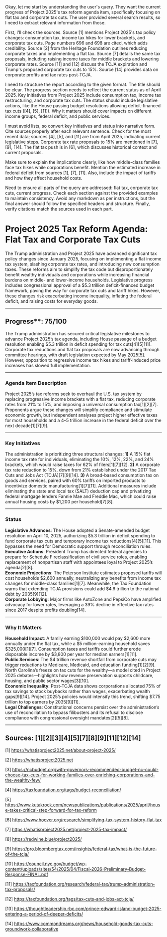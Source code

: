 <think>
Okay, let me start by understanding the user's query. They want the current progress of Project 2025's tax reform agenda item, specifically focusing on flat tax and corporate tax cuts. The user provided several search results, so I need to extract relevant information from those.

First, I'll check the sources. Source [1] mentions Project 2025's tax policy changes: consumption tax, income tax hikes for lower brackets, and corporate tax cuts. Page numbers 696 and 698 are cited, which adds credibility. Source [2] from the Heritage Foundation outlines reducing corporate taxes and implementing a flat tax. Source [7] details the same tax proposals, including raising income taxes for middle brackets and lowering corporate rates. Source [11] and [12] discuss the TCJA expiration and Trump's proposed corporate tax cuts to 15%. Source [14] provides data on corporate profits and tax rates post-TCJA.

I need to structure the report according to the given format. The title should be clear. The progress section needs to reflect the current status as of April 2025. Key initiatives from Project 2025 include consumption tax, income tax restructuring, and corporate tax cuts. The status should include legislative actions, like the House passing budget resolutions allowing deficit-financed tax cuts ([4], [5], [11]). Why it matters should cover impacts on different income groups, federal deficit, and public services.

I must avoid lists, so convert key initiatives and status into narrative form. Cite sources properly after each relevant sentence. Check for the most recent data; sources [4], [5], and [11] are from April 2025, indicating current legislative steps. Corporate tax rate proposals to 15% are mentioned in [7], [9], [14]. The flat tax push is in [6], which discusses historical context and current proposals.

Make sure to explain the implications clearly, like how middle-class families face tax hikes while corporations benefit. Mention the estimated increase in federal deficit from sources [1], [7], [11]. Also, include the impact of tariffs and how they affect household costs.

Need to ensure all parts of the query are addressed: flat tax, corporate tax cuts, current progress. Check each section against the provided examples to maintain consistency. Avoid any markdown as per instructions, but the final answer should follow the specified headers and structure. Finally, verify citations match the sources used in each part.
</think>

# Project 2025 Tax Reform Agenda: Flat Tax and Corporate Tax Cuts  
The Trump administration and Project 2025 have advanced significant tax policy changes since January 2025, focusing on implementing a flat income tax system, slashing corporate tax rates, and introducing new consumption taxes. These reforms aim to simplify the tax code but disproportionately benefit wealthy individuals and corporations while increasing financial burdens on middle- and lower-income households. Legislative progress includes congressional approval of a $5.3 trillion deficit-financed budget framework, paving the way for corporate tax cuts and tariff hikes. However, these changes risk exacerbating income inequality, inflating the federal deficit, and raising costs for everyday goods.  

---

## Progress**: 75/100  
The Trump administration has secured critical legislative milestones to advance Project 2025’s tax agenda, including House passage of a budget resolution enabling $5.3 trillion in deficit spending for tax cuts[4][5][11]. Corporate tax reductions and flat tax proposals are now advancing through committee hearings, with draft legislation expected by May 2025[5]. However, opposition to regressive income tax hikes and tariff-induced price increases has slowed full implementation.  

---

### Agenda Item Description  
Project 2025’s tax reforms seek to overhaul the U.S. tax system by replacing progressive income brackets with a flat tax, reducing corporate rates from 21% to 15%, and imposing a universal consumption tax[1][2][7]. Proponents argue these changes will simplify compliance and stimulate economic growth, but independent analyses project higher effective taxes for most households and a $4–$5 trillion increase in the federal deficit over the next decade[1][7][9].  

---

### Key Initiatives  
The administration is prioritizing three structural changes: **1)** A 15% flat income tax rate for individuals, eliminating the 10%, 12%, 22%, and 24% brackets, which would raise taxes for 62% of filers[1][7][12]. **2)** A corporate tax rate reduction to 15%, down from 21% established under the 2017 Tax Cuts and Jobs Act (TCJA)[7][9][14]. **3)** A broad-based consumption tax on goods and services, paired with 60% tariffs on imported products to incentivize domestic manufacturing[1][7][11]. Additional measures include eliminating the state and local tax (SALT) deduction cap and privatizing federal mortgage lenders Fannie Mae and Freddie Mac, which could raise annual housing costs by $1,200 per household[7][8].  

---

### Status  
**Legislative Advances**: The House adopted a Senate-amended budget resolution on April 10, 2025, authorizing $5.3 trillion in deficit spending to fund corporate tax cuts and temporary income tax reductions[4][5][11]. This bypasses the need for Democratic support through reconciliation rules.  
**Executive Actions**: President Trump has directed federal agencies to prepare for Schedule F reclassification of civil service roles, enabling replacement of nonpartisan staff with appointees loyal to Project 2025’s agenda[2][8].  
**Economic Projections**: The Peterson Institute estimates proposed tariffs will cost households $2,600 annually, neutralizing any benefits from income tax changes for middle-class families[1][7]. Meanwhile, the Tax Foundation warns that extending TCJA provisions could add $4.6 trillion to the national debt by 2035[9][12].  
**Corporate Lobbying**: Major firms like AutoZone and PepsiCo have amplified advocacy for lower rates, leveraging a 39% decline in effective tax rates since 2017 despite profits doubling[14].  

---

### Why It Matters  
**Household Impact**: A family earning $100,000 would pay $2,600 more annually under the flat tax, while a $5 million-earning household saves $325,000[1][7]. Consumption taxes and tariffs could further erode disposable income by $3,800 per year for median earners[1][11].  
**Public Services**: The $4 trillion revenue shortfall from corporate cuts may trigger reductions to Medicare, Medicaid, and education funding[1][2][9]. North Carolina’s freeze on tax cuts for the wealthy—a model cited in Project 2025 debates—highlights how revenue preservation supports childcare, housing, and public sector wages[3][10].  
**Economic Inequality**: Post-TCJA data shows corporations allocated 75% of tax savings to stock buybacks rather than wages, exacerbating wealth gaps[9][14]. Project 2025’s policies would intensify this trend, shifting $7.75 trillion to top earners by 2035[9][11].  
**Legal Challenges**: Constitutional concerns persist over the administration’s use of reconciliation to bypass filibusters and its refusal to disclose compliance with congressional oversight mandates[2][5][8].  

---

**Sources**: [1][2][3][4][5][7][8][9][11][12][14]
---
[1] https://whatisproject2025.net/about-project-2025/

[2] https://whatisproject2025.net

[3] https://ncbudget.org/with-governors-recommended-budget-nc-could-choose-tax-cuts-for-working-families-over-enriching-corporations-and-the-wealthy-few/

[4] https://taxfoundation.org/tags/budget-reconciliation/

[5] https://www.kutakrock.com/newspublications/publications/2025/april/house-takes-critical-step-forward-for-tax-reform

[6] https://www.hoover.org/research/simplifying-tax-system-history-flat-tax

[7] https://whatisproject2025.net/project-2025-tax-impact/

[8] https://redwine.blue/project2025/

[9] https://pro.bloombergtax.com/insights/federal-tax/what-is-the-future-of-the-tcja/

[10] https://council.nyc.gov/budget/wp-content/uploads/sites/54/2025/04/Fiscal-2026-Preliminary-Budget-Response-FINAL.pdf

[11] https://taxfoundation.org/research/federal-tax/trump-administration-tax-proposals/

[12] https://taxfoundation.org/tags/tax-cuts-and-jobs-act-tcja/

[13] https://thoughtleadership.rbc.com/prince-edward-island-budget-2025-entering-a-period-of-deeper-deficits/

[14] https://www.commondreams.org/news/household-goods-tax-cuts-groundwork-collaborative